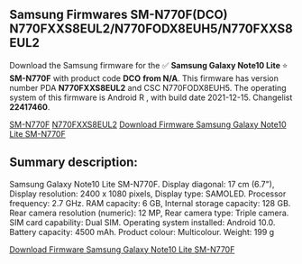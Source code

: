 <h2>Samsung Firmwares SM-N770F(DCO) N770FXXS8EUL2/N770FODX8EUH5/N770FXXS8EUL2</h2>
Download the Samsung firmware for the ✅ <strong>Samsung Galaxy Note10 Lite </strong> ⭐ <strong>SM-N770F</strong> with product code <strong>DCO</strong> <strong> from N/A</strong>. This firmware has version number PDA <strong>N770FXXS8EUL2</strong> and CSC N770FODX8EUH5. The operating system of this firmware is Android R , with build date 2021-12-15. Changelist <strong>22417460</strong>.


[SM-N770F](https://samfirm.shop/samsung/model/SM-N770F)
[N770FXXS8EUL2](https://samfirm.shop/samsung/pda/N770FXXS8EUL2)
[Download Firmware Samsung Galaxy Note10 Lite SM-N770F](https://samfirm.shop/samsung/firmware/483059)
<h2>Summary description:</h2>
<p>Samsung Galaxy Note10 Lite SM-N770F. Display diagonal: 17 cm (6.7"), Display resolution: 2400 x 1080 pixels, Display type: SAMOLED. Processor frequency: 2.7 GHz. RAM capacity: 6 GB, Internal storage capacity: 128 GB. Rear camera resolution (numeric): 12 MP, Rear camera type: Triple camera. SIM card capability: Dual SIM. Operating system installed: Android 10.0. Battery capacity: 4500 mAh. Product colour: Multicolour. Weight: 199 g</p>


[Download Firmware Samsung Galaxy Note10 Lite SM-N770F](https://samfirm.shop/samsung/firmware/483059)
